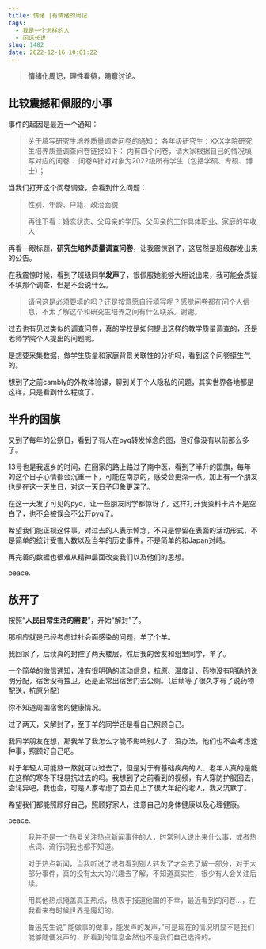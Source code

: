 ```yaml
---
title: 情绪 |有情绪的周记
tags:
  - 我是一个怎样的人
  - 闲话长说
slug: 1482
date: 2022-12-16 10:01:22
---
```


> **情绪化周记，理性看待，随意讨论。**

## 比较震撼和佩服的小事

事件的起因是最近一个通知：

> 关于填写研究生培养质量调查问卷的通知：
> 各年级研究生：XXX学院研究生培养质量调查问卷链接如下：
> 内有四个问卷，请大家根据自己的情况填写对应的问卷：
> 问卷A针对对象为2022级所有学生（包括学硕、专硕、博士）；

当我们打开这个问卷调查，会看到什么问题：

> 性别、年龄、户籍、政治面貌
>
> 再往下看：婚恋状态、父母亲的学历、父母亲的工作具体职业、家庭的年收入

再看一眼标题，**研究生培养质量调查问卷**，让我震惊到了，这居然是班级群发出来的公告。

在我震惊时候，看到了班级同学**发声**了，很佩服她能够大胆说出来，我可能会质疑不填那个调查，但是不会说什么。

> 请问这是必须要填的吗？还是按意愿自行填写呢？感觉问卷都在问个人信息，不太了解这个和研究生培养之间有什么联系。谢谢。

过去也有见过类似的调查问卷，真的学校是如何提出这样的教学质量调查的，还是老师学院个人提出的问题呢。

是想要采集数据，做学生质量和家庭背景关联性的分析吗，看到这个问卷挺生气的。

想到了之前cambly的外教体验课，聊到关于个人隐私的问题，其实世界各地都是这样，只是看到什么程度了。

## 半升的国旗

又到了每年的公祭日，看到了有人在pyq转发悼念的图，但好像没有以前那么多了。

13号也是我返乡的时间，在回家的路上路过了南中医，看到了半升的国旗，每年的这个日子心情都会沉重一下，可能在南京的，感受会更深一点。加上有一个朋友也是在这一天生日，对这一天日子印象更深了。

在这一天发了可见的pyq，让一些朋友同学都惊讶了，这样打开我资料卡片不是空白了，也不会被误会不公开pyq了。

希望我们能正视这件事，对过去的人表示悼念，不只是停留在表面的活动形式，不是简单的统计受害人数以及当年的历史事件，不是简单的和Japan对峙。

再完善的数据也很难从精神层面改变我们以及他们的思想。

peace.

## 放开了

按照“**人民日常生活的需要**”，开始“解封”了。

那相应就是已经考虑过社会面感染的问题，羊了个羊。

我回家了，后续真的封控了两天楼层，然后我的舍友和组里同学，羊了。

一个简单的微信通知，没有很明确的流动信息，抗原、温度计、药物没有明确的说明分配，宿舍没有独卫，还是正常出宿舍门去公厕。（后续等了很久才有了说药物配送，抗原分配）

你不知道周围宿舍的健康情况。

过了两天，又解封了，至于羊的同学还是看自己照顾自己。

我同学朋友在想，那我羊了我怎么才能不影响别人了，没办法，他们也不会考虑这种事，照顾好自己吧。

对于年轻人可能熬一熬就可以过去了，但是对于有基础疾病的人、老年人真的是能在这样的寒冬下轻易抗过去的吗。我想到了之前看到的视频，有人穿防护服回去，会诧异吧，我也会，可是人家考虑了回去见上了很大年纪的老人，我又沉默了。

希望我们都能照顾好自己，照顾好家人，注意自己的身体健康以及心理健康。

peace.

> 我并不是一个热爱关注热点新闻事件的人，时常别人说出来什么事，或者热点词、流行词我也都不知道。
>
> 对于热点新闻，当我听说了或者看到别人转发了才会去了解一部分，对于大部分事件，真的没有太大的兴趣去了解，不知道真实性，很少有人会关注后续。
>
> 用其他热点掩盖真正热点，热衷于报道他国的不幸，最近看到的问卷...，在我看来有时候世界是魔幻的。
>
> 鲁迅先生说” 能做事的做事，能发声的发声，”可是现在的情况明显不是我们能够随便发声的，所看到的信息全然也不是我们自己选择的。